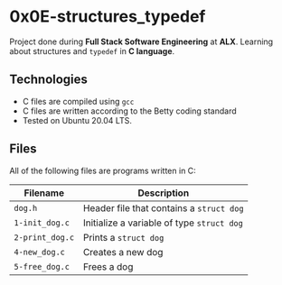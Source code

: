 # 0x0E-structures_typedef
Project done during **Full Stack Software Engineering** at **ALX**. Learning about structures and `typedef` in **C language**.

## Technologies
* C files are compiled using `gcc`
* C files are written according to the Betty coding standard
* Tested on Ubuntu 20.04 LTS.

## Files
All of the following files are programs written in C:

| Filename | Description |
| -------- | ----------- |
| `dog.h` | Header file that contains a `struct dog` |
| `1-init_dog.c` | Initialize a variable of type `struct dog` |
| `2-print_dog.c` | Prints a `struct dog` |
| `4-new_dog.c` | Creates a new dog |
| `5-free_dog.c` | Frees a dog |
